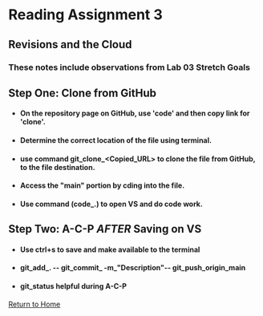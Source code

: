 # Reading Assignment 3
## Revisions and the Cloud

### These notes include observations from Lab 03 Stretch Goals

## Step One: Clone from GitHub
- #### On the repository page on GitHub, use 'code' and then copy link for 'clone'.

- #### Determine the correct location of the file using terminal.

- #### use command git_clone_<Copied_URL> to clone the file from GitHub, to the file destination.

- #### Access the "main" portion by cding into the file.

- #### Use command (code_.) to open VS and do code work.

## Step Two: A-C-P *AFTER* Saving on VS

- #### Use ctrl+s to save and make available to the terminal

- #### git_add_. -- git_commit_ -m_"Description"-- git_push_origin_main

- #### git_status helpful during A-C-P

[Return to Home](README.md)
